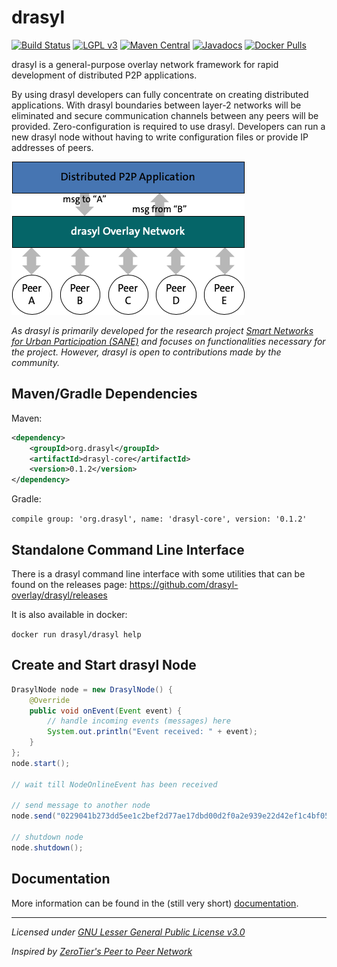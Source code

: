 # drasyl

[![Build Status](https://git.informatik.uni-hamburg.de/sane-public/drasyl/badges/master/pipeline.svg)](https://git.informatik.uni-hamburg.de/sane-public/drasyl/-/pipelines)
[![LGPL v3](https://img.shields.io/badge/license-LGPL%20v3-blue)](https://www.gnu.org/licenses/lgpl-3.0)
[![Maven Central](https://img.shields.io/maven-central/v/org.drasyl/drasyl-core.svg)](https://mvnrepository.com/artifact/org.drasyl/drasyl-core)
[![Javadocs](https://javadoc.io/badge2/org.drasyl/drasyl-core/javadoc.svg)](https://www.javadoc.io/doc/org.drasyl/drasyl-core)
[![Docker Pulls](https://img.shields.io/docker/pulls/drasyl/drasyl)](https://hub.docker.com/repository/docker/drasyl/drasyl)

drasyl is a general-purpose overlay network framework for rapid development of distributed P2P applications.

By using drasyl developers can fully concentrate on creating distributed applications.
With drasyl boundaries between layer-2 networks will be eliminated and secure communication channels between any peers will be provided.
Zero-configuration is required to use drasyl.
Developers can run a new drasyl node without having to write configuration files or provide IP addresses of peers.

![drasyl architecture](drasyl-architecture.png)

_As drasyl is primarily developed for the research project
[Smart Networks for Urban Participation (SANE)](https://sane.city/) and focuses on functionalities necessary for the project. However, drasyl is open to
contributions made by the community._

## Maven/Gradle Dependencies

Maven:
```xml
<dependency>
    <groupId>org.drasyl</groupId>
    <artifactId>drasyl-core</artifactId>
    <version>0.1.2</version>
</dependency>
```

Gradle:

```compile group: 'org.drasyl', name: 'drasyl-core', version: '0.1.2'```

## Standalone Command Line Interface

There is a drasyl command line interface with some utilities that can be found on the releases page: https://github.com/drasyl-overlay/drasyl/releases

It is also available in docker:

```docker run drasyl/drasyl help```

## Create and Start drasyl Node

```java
DrasylNode node = new DrasylNode() {
    @Override
    public void onEvent(Event event) {
        // handle incoming events (messages) here
        System.out.println("Event received: " + event);
    }
};
node.start();

// wait till NodeOnlineEvent has been received

// send message to another node
node.send("0229041b273dd5ee1c2bef2d77ae17dbd00d2f0a2e939e22d42ef1c4bf05147ea9", "Hello World");

// shutdown node
node.shutdown();
```

## Documentation

More information can be found in the (still very short) [documentation](doc/README.md).

-------------------------------------
_Licensed under [GNU Lesser General Public License v3.0](LICENSE)_

_Inspired by [ZeroTier's Peer to Peer Network](https://www.zerotier.com/manual/#2_1)_